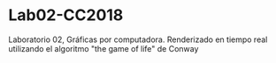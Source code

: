 # Lab02-CC2018
Laboratorio 02, Gráficas por computadora. Renderizado en tiempo real utilizando el algoritmo "the game of life" de Conway
